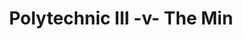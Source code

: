 ---
year: "1994"
serialNumber: "0168" 
game: "Polytechnic III"
title: "Polytechnic III -v- The Min"
gameLocation: ""
gameDate: ""
result: ""
resultType: ""
type: "game"
---